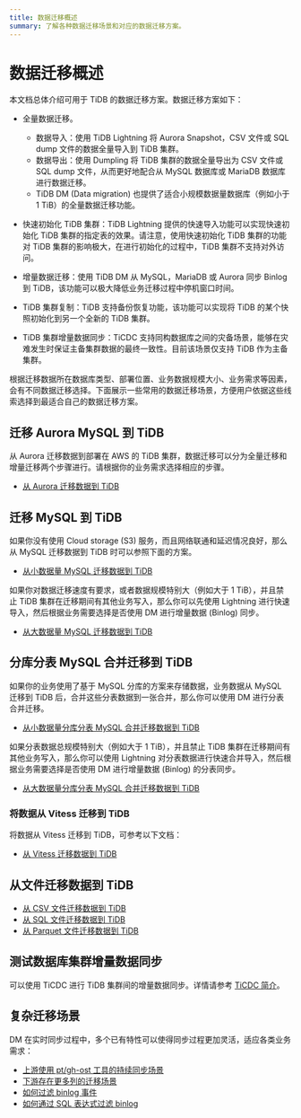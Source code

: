 ```yaml
---
title: 数据迁移概述
summary: 了解各种数据迁移场景和对应的数据迁移方案。
---
```


# 数据迁移概述

本文档总体介绍可用于 TiDB 的数据迁移方案。数据迁移方案如下：

- 全量数据迁移。
    - 数据导入：使用 TiDB Lightning 将 Aurora Snapshot，CSV 文件或 SQL dump 文件的数据全量导入到 TiDB 集群。
    - 数据导出：使用 Dumpling 将 TiDB 集群的数据全量导出为 CSV 文件或 SQL dump 文件，从而更好地配合从 MySQL 数据库或 MariaDB 数据库进行数据迁移。
    - TiDB DM (Data migration) 也提供了适合小规模数据量数据库（例如小于 1 TiB）的全量数据迁移功能。

- 快速初始化 TiDB 集群：TiDB Lightning 提供的快速导入功能可以实现快速初始化 TiDB 集群的指定表的效果。请注意，使用快速初始化 TiDB 集群的功能对 TiDB 集群的影响极大，在进行初始化的过程中，TiDB 集群不支持对外访问。

- 增量数据迁移：使用 TiDB DM 从 MySQL，MariaDB 或 Aurora 同步 Binlog 到 TiDB，该功能可以极大降低业务迁移过程中停机窗口时间。

- TiDB 集群复制：TiDB 支持备份恢复功能，该功能可以实现将 TiDB 的某个快照初始化到另一个全新的 TiDB 集群。

- TiDB 集群增量数据同步：TiCDC 支持同构数据库之间的灾备场景，能够在灾难发生时保证主备集群数据的最终一致性。目前该场景仅支持 TiDB 作为主备集群。

根据迁移数据所在数据库类型、部署位置、业务数据规模大小、业务需求等因素，会有不同数据迁移选择。下面展示一些常用的数据迁移场景，方便用户依据这些线索选择到最适合自己的数据迁移方案。

## 迁移 Aurora MySQL 到 TiDB

从 Aurora 迁移数据到部署在 AWS 的 TiDB 集群，数据迁移可以分为全量迁移和增量迁移两个步骤进行。请根据你的业务需求选择相应的步骤。

- [从 Aurora 迁移数据到 TiDB](/migrate-aurora-to-tidb.md)

## 迁移 MySQL 到 TiDB

如果你没有使用 Cloud storage (S3) 服务，而且网络联通和延迟情况良好，那么从 MySQL 迁移数据到 TiDB 时可以参照下面的方案。

- [从小数据量 MySQL 迁移数据到 TiDB](/migrate-small-mysql-to-tidb.md)

如果你对数据迁移速度有要求，或者数据规模特别大（例如大于 1 TiB），并且禁止 TiDB 集群在迁移期间有其他业务写入，那么你可以先使用 Lightning 进行快速导入，然后根据业务需要选择是否使用 DM 进行增量数据 (Binlog) 同步。

- [从大数据量 MySQL 迁移数据到 TiDB](/migrate-large-mysql-to-tidb.md)

## 分库分表 MySQL 合并迁移到 TiDB

如果你的业务使用了基于 MySQL 分库的方案来存储数据，业务数据从 MySQL 迁移到 TiDB 后，合并这些分表数据到一张合并，那么你可以使用 DM 进行分表合并迁移。

- [从小数据量分库分表 MySQL 合并迁移数据到 TiDB](/migrate-small-mysql-shards-to-tidb.md)

如果分表数据总规模特别大（例如大于 1 TiB），并且禁止 TiDB 集群在迁移期间有其他业务写入，那么你可以使用 Lightning 对分表数据进行快速合并导入，然后根据业务需要选择是否使用 DM 进行增量数据 (Binlog) 的分表同步。

- [从大数据量分库分表 MySQL 合并迁移数据到 TiDB](/migrate-large-mysql-shards-to-tidb.md)

### 将数据从 Vitess 迁移到 TiDB

将数据从 Vitess 迁移到 TiDB，可参考以下文档：

- [从 Vitess 迁移数据到 TiDB](/migrate-from-vitess.md)

## 从文件迁移数据到 TiDB

- [从 CSV 文件迁移数据到 TiDB](/migrate-from-csv-files-to-tidb.md)
- [从 SQL 文件迁移数据到 TiDB](/migrate-from-sql-files-to-tidb.md)
- [从 Parquet 文件迁移数据到 TiDB](/migrate-from-parquet-files-to-tidb.md)

## 测试数据库集群增量数据同步

可以使用 TiCDC 进行 TiDB 集群间的增量数据同步。详情请参考 [TiCDC 简介](/ticdc/ticdc-overview.md)。

## 复杂迁移场景

DM 在实时同步过程中，多个已有特性可以使得同步过程更加灵活，适应各类业务需求：

- [上游使用 pt/gh-ost 工具的持续同步场景](/migrate-with-pt-ghost.md)
- [下游存在更多列的迁移场景](/migrate-with-more-columns-downstream.md)
- [如何过滤 binlog 事件](/filter-binlog-event.md)
- [如何通过 SQL 表达式过滤 binlog](/filter-dml-event.md)